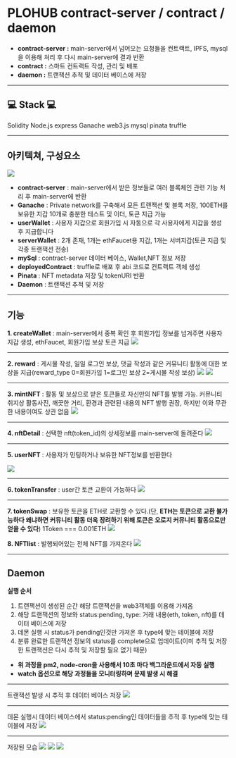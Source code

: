 # PLOHUB contract-server / contract / daemon

* **contract-server :** main-server에서 넘어오는 요청들을 컨트랙트, IPFS, mysql을 이용해 처리 후 다시 main-server에 결과 반환
* **contract :** 스마트 컨트랙트 작성, 관리 및 배포
* **daemon :** 트랜잭션 추적 및 데이터 베이스에 저장

- - - 
## 💻 Stack 💻
Solidity Node.js express Ganache web3.js mysql pinata truffle
- - -
## 아키텍쳐, 구성요소
![](https://velog.velcdn.com/images/psh03225/post/2f3a228b-e27f-4637-bc7f-a63ba857c4d2/image.png)

* **contract-server** : main-server에서 받은 정보들로 여러 블록체인 관련 기능 처리 후 main-server에 반환
* **Ganache** : Private network를 구축해서 모든 트랜잭션 및 블록 저장, 100ETH를 보유한 지갑 10개로 충분한 테스트 및 이더, 토큰 지급 가능
* **userWallet** : 사용자 지갑으로 회원가입 시 자동으로 각 사용자에게 지갑을 생성 후 지급합니다 
* **serverWallet** : 2개 존재, 1개는 ethFaucet용 지갑, 1개는 서버지갑(토큰 지급 및 각종 트랜잭션 전송)
* **mySql** : contract-server 데이터 베이스, Wallet,NFT 정보 저장
* **deployedContract** : truffle로 배포 후 abi 코드로 컨트랙트 객체 생성
* **Pinata** : NFT metadata 저장 및 tokenURI 반환
* **Daemon** : 트랜잭션 추적 및 저장
- - -
## 기능
**1. createWallet** : main-server에서 중복 확인 후 회원가입 정보를 넘겨주면 사용자 지갑 생성, ethFaucet, 회원가입 보상 토큰 지급
![](https://velog.velcdn.com/images/psh03225/post/10529031-a52a-4050-ba52-6cb66a32b265/image.png)

---

**2. reward** : 게시물 작성, 일일 로그인 보상, 댓글 작성과 같은 커뮤니티 활동에 대한 보상을 지급(reward_type 0=회원가입 1=로그인 보상 2=게시물 작성 보상)
![](https://velog.velcdn.com/images/psh03225/post/32a18f0a-2eb3-4e3c-b6b7-f1fdc7fe48c6/image.png)
![](https://velog.velcdn.com/images/psh03225/post/7d6de5e2-d3c6-408a-bba9-f002e2340eb5/image.png)

---

**3. mintNFT** : 활동 및 보상으로 받은 토큰들로 자신만의 NFT를 발행 가능. 커뮤니티 취지상 활동사진, 깨끗한 거리, 환경과 관련된 내용의 NFT 발행 권장, 하지만 이와 무관한 내용이여도 상관 없음
![](https://velog.velcdn.com/images/psh03225/post/2d4dca85-ba6e-440b-a8bf-f0f2005843a6/image.png)

---

**4. nftDetail** : 선택한 nft(token_id)의 상세정보를 main-server에 돌려준다
![](https://velog.velcdn.com/images/psh03225/post/1894e9fc-5f31-4f3d-8fdf-314ac9f0b566/image.png)

---

**5. userNFT** : 사용자가 민팅하거나 보유한 NFT정보를 반환한다

![](https://velog.velcdn.com/images/psh03225/post/ae99f40b-7a49-490e-b94b-1de80c984974/image.png)

---

**6. tokenTransfer** : user간 토큰 교환이 가능하다
![](https://velog.velcdn.com/images/psh03225/post/daba2d3c-0144-4bee-8842-9769dd486200/image.png)

---

**7. tokenSwap** : 보유한 토큰을 ETH로 교환할 수 있다.(단, **ETH는 토큰으로 교환 불가능하다 왜냐하면 커뮤니티 활동 더욱 장려하기 위해 토큰은 오로지 커뮤니티 활동으로만 얻을 수 있다**) 1Token === 0.001ETH
![](https://velog.velcdn.com/images/psh03225/post/85e458b7-7059-41c5-aaf4-f92113732c98/image.png)

**8. NFTlist** : 발행되어있는 전체 NFT를 가져온다
![](https://velog.velcdn.com/images/psh03225/post/0b065de3-9ac8-41a5-a2ca-b854bd36f902/image.png)

---

## Daemon
**실행 순서**
1. 트랜잭션이 생성된 순간 해당 트랜잭션을 web3객체를 이용해 가져옴
2. 해당 트랜잭션의 정보와 status:pending, type: 거래 내용(eth, token, nft)를 데이터 베이스에 저장
3. 데몬 실행 시 status가 pending인것만 가져온 후 type에 맞는 테이블에 저장
4. 분류 완료한 트랜잭션 정보의 status를 complete으로 업데이트(이미 추적 및 저장한 트랜잭션은 다시 추적 및 저장할 필요 없기 때문)

* **위 과정을 pm2, node-cron을 사용해서 10초 마다 백그라운드에서 자동 실행**
* **watch 옵션으로 해당 과정들을 모니터링하며 문제 발생 시 해결**
---


트랜잭션 발생 시 추적 후 데이터 베이스 저장
![](https://velog.velcdn.com/images/psh03225/post/4e55ce06-83ec-4f4b-80e0-568f153e5e36/image.png)

---
데몬 실행시 데이터 베이스에서 status:pending인 데이터들을 추적 후 type에 맞는 테이블에 저장
![](https://velog.velcdn.com/images/psh03225/post/60cb3f8b-3910-4804-b7ad-fc6336eca50b/image.png)

---
저장된 모습
![](https://velog.velcdn.com/images/psh03225/post/ec96d059-cfad-45e1-9561-68f33b939d0e/image.png)
![](https://velog.velcdn.com/images/psh03225/post/3485be15-fec7-42b2-9e02-0c563cc10234/image.png)
![](https://velog.velcdn.com/images/psh03225/post/3ed9bb73-4c24-4fbc-b9a3-ed03c94c20cf/image.png)
